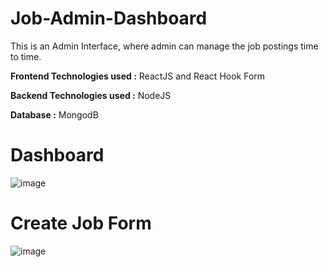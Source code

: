 # Job-Admin-Dashboard

This is an Admin Interface, where admin can manage the job postings time to time.

**Frontend Technologies used :** ReactJS and React Hook Form

**Backend Technologies used :** NodeJS 

**Database :** MongodB


# Dashboard 
![image](https://github.com/user-attachments/assets/d66b9d74-7ef5-4cc7-b002-bc1b70112555)


# Create Job Form
![image](https://github.com/user-attachments/assets/4ccb189a-7100-4af0-a79e-22a083460030)

